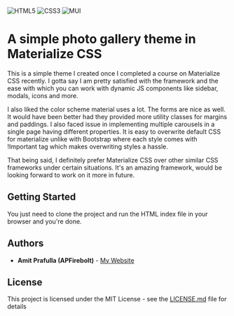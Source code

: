 ![HTML5](https://img.shields.io/badge/html5-%23E34F26.svg?style=for-the-badge&logo=html5&logoColor=white)
![CSS3](https://img.shields.io/badge/css3-%231572B6.svg?style=for-the-badge&logo=css3&logoColor=white)
![MUI](https://img.shields.io/badge/MUI-%230081CB.svg?style=for-the-badge&logo=mui&logoColor=white)

# A simple photo gallery theme in Materialize CSS

This is a simple theme I created once I completed a course on Materialize CSS recently. I gotta say I am pretty satisfied with the 
framework and the ease with which you can work with dynamic JS components like sidebar, modals, icons and more. 

I also liked the color scheme material uses a lot. The forms are nice as well. It would have been better had they provided more utility classes for margins and paddings. I also faced issue in implementing multiple carousels in a single page having different properties. It is easy to overwrite default CSS for materialize unlike with Bootstrap where each style comes with !Important tag
which makes overwriting styles a hassle.

That being said, I definitely prefer Materialize CSS over other similar CSS frameworks under certain situations. It's an amazing framework, would be looking forward to work on it more in future.

## Getting Started

You just need to clone the project and run the HTML index file in your browser and you're done.

## Authors

* **Amit Prafulla (APFirebolt)** - [My Website](https://apgiiit.com)

## License

This project is licensed under the MIT License - see the [LICENSE.md](LICENSE.md) file for details